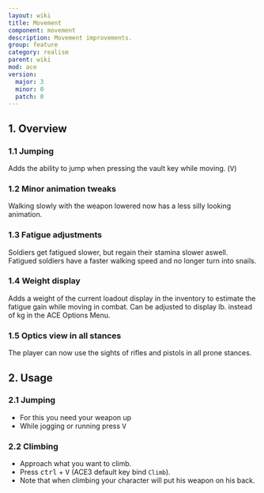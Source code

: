 ```yaml
---
layout: wiki
title: Movement
component: movement
description: Movement improvements.
group: feature
category: realism
parent: wiki
mod: ace
version:
  major: 3
  minor: 0
  patch: 0
---
```


## 1. Overview

### 1.1 Jumping
Adds the ability to jump when pressing the vault key while moving. (<kbd>V</kbd>)

### 1.2 Minor animation tweaks
Walking slowly with the weapon lowered now has a less silly looking animation.

### 1.3 Fatigue adjustments
Soldiers get fatigued slower, but regain their stamina slower aswell. Fatigued soldiers have a faster walking speed and no longer turn into snails.

### 1.4 Weight display
Adds a weight of the current loadout display in the inventory to estimate the fatigue gain while moving in combat. Can be adjusted to display lb. instead of kg in the ACE Options Menu.

### 1.5 Optics view in all stances
The player can now use the sights of rifles and pistols in all prone stances.


## 2. Usage

### 2.1 Jumping
- For this you need your weapon up
- While jogging or running press <kbd>V</kbd>

### 2.2 Climbing
- Approach what you want to climb.
- Press <kbd>ctrl</kbd> + <kbd>V</kbd> (ACE3 default key bind `Climb`).
- Note that when climbing your character will put his weapon on his back.
